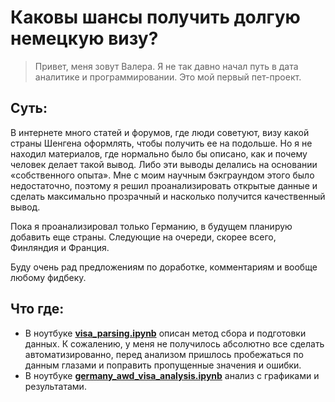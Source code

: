 #  Каковы шансы получить долгую немецкую визу?
> Привет, меня зовут Валера. Я не так давно начал путь в дата аналитике и программировании.
> Это мой первый пет-проект.

## Суть:
В интернете много статей и форумов, где люди советуют, визу какой страны Шенгена оформлять, чтобы получить ее на подольше. Но я не находил материалов, где нормально было бы описано, как и почему человек делает такой вывод. Либо эти выводы делались на основании «собственного опыта». Мне с моим научным бэкграундом этого было недостаточно, поэтому я решил проанализировать открытые данные и сделать максимально прозрачный и насколько получится качественный вывод.

Пока я проанализировал только Германию, в будущем планирую добавить еще страны. Следующие на очереди, скорее всего, Финляндия и Франция.

Буду очень рад предложениям по доработке, комментариям и вообще любому фидбеку.

## Что где:
- В ноутбуке __[visa_parsing.ipynb](https://github.com/MustDie-green/AWD-forum-visa-parsing/blob/main/visa_parsing.ipynb)__ описан метод сбора и подготовки данных. К сожалению, у меня не получилось абсолютно все сделать автоматизированно, перед анализом пришлось пробежаться по данным глазами и поправить пропущенные значения и ошибки.
- В ноутбуке __[germany_awd_visa_analysis.ipynb](https://github.com/MustDie-green/AWD-forum-visa-parsing/blob/main/germany_awd_visa_analysis.ipynb)__ анализ с графиками и результатами.

